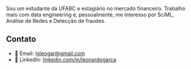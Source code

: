 Sou um estudante da UFABC e estagiário no mercado financeiro. Trabalho mais com data engineering e, pessoalmente, me interesso por SciML, Análise de Redes e Detecção de fraudes.


## Contato
- 📧 Email: lgleogar@gmail.com
- 🔗 LinkedIn: [linkedin.com/in/leonardogarca](https://www.linkedin.com/in/leonardogarca/)
<!--
**leonardogarca/leonardogarca** is a ✨ _special_ ✨ repository because its `README.md` (this file) appears on your GitHub profile.

Here are some ideas to get you started:

- 🔭 I’m currently working on ...
- 🌱 I’m currently learning ...
- 👯 I’m looking to collaborate on ...
- 🤔 I’m looking for help with ...
- 💬 Ask me about ...
- 📫 How to reach me: ...
- 😄 Pronouns: ...
- ⚡ Fun fact: ...
-->
